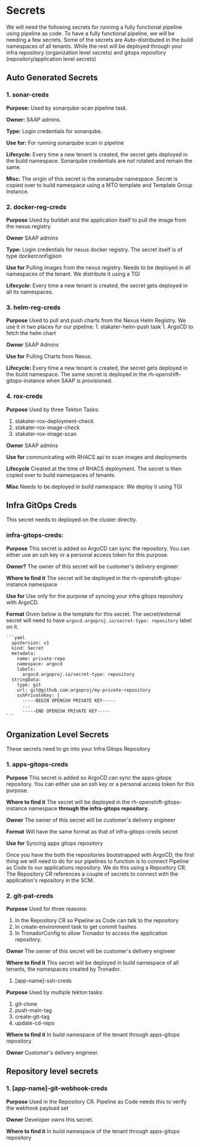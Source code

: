 # Secrets

We will need the following secrets for running a fully functional pipeline using pipeline as code.
To have a fully functional pipeline, we will be needing a few secrets. Some of the secrets are Auto-distributed in the build namespaces of all tenants. While the rest will be deployed through your infra repository (organization level secrets) and gitops repository (repository/application level secrets)

## Auto Generated Secrets

### 1. sonar-creds

**Purpose:** Used by sonarqube-scan pipeline task.

**Owner:** SAAP admins.

**Type:** Login credentials for sonarqube. 

**Use for:** For running sonarqube scan in pipeline

**Lifecycle:** Every time a new tenant is created, the secret gets deployed in the build namespace. Sonarqube credentials are not rotated and remain the same.

**Misc:** The origin of this secret is the sonarqube namespace. Secret is copied over to build namespace using a MTO template and Template Group Instance.

### 2. docker-reg-creds

**Purpose** Used by buildah and the application itself to pull the image from the nexus registry

**Owner** SAAP admins

**Type:** Login credentials for nexus docker registry. The secret itself is of type dockerconfigjson

**Use for** Pulling images from the nexus registry. Needs to be deployed in all namespaces of the tenant. We distribute it using a TGI

**Lifecycle:** Every time a new tenant is created, the secret gets deployed in all its namespaces.

### 3. helm-reg-creds

**Purpose** Used to pull and push charts from the Nexus Helm Registry. We use it in two places for our pipeline:
    1. stakater-helm-push task
    1. ArgoCD to fetch the helm chart

**Owner** SAAP Admins

**Use for** Pulling Charts from Nexus.

**Lifecycle:** Every time a new tenant is created, the secret gets deployed in the build namespace. The same secret is deployed in the rh-openshift-gitops-instance when SAAP is provisioned.

### 4. rox-creds

**Purpose** Used by three Tekton Tasks:
   1. stakater-rox-deployment-check
   1. stakater-rox-image-check
   1. stakater-rox-image-scan

**Owner** SAAP admins

**Use for** communicating with RHACS api to scan images and deployments

**Lifecycle** Created at the time of RHACS deployment. The secret is then copied over to build namespaces of tenants.

**Misc** Needs to be deployed in build namespace. We deploy it using TGI

## Infra GitOps Creds

This secret needs to deployed on the cluster directly.

### infra-gitops-creds:
**Purpose** This secret is added so ArgoCD can sync the repository. You can either use an ssh key or a personal access token for this purpose.

**Owner?** The owner of this secret will be customer's delivery engineer

**Where to find it** The secret will be deployed in the rh-openshift-gitops-instance namespace

**Use for** Use only for the purpose of syncing your infra gitops repository with ArgoCD.

**Format** Given below is the template for this secret. The secret/external secret will need to have `argocd.argoproj.io/secret-type: repository` label on it. 
    
    ```yaml
      apiVersion: v1
      kind: Secret
      metadata:
        name: private-repo
        namespace: argocd
        labels:
          argocd.argoproj.io/secret-type: repository
      stringData:
        type: git
        url: git@github.com:argoproj/my-private-repository
        sshPrivateKey: |
          -----BEGIN OPENSSH PRIVATE KEY-----
          ...
          -----END OPENSSH PRIVATE KEY-----
    ```      
## Organization Level Secrets

These secrets need to go into your Infra Gitops Repository

### 1. apps-gitops-creds

**Purpose** This secret is added so ArgoCD can sync the apps-gitops repository. You can either use an ssh key or a personal access token for this purpose.

**Where to find it** The secret will be deployed in the rh-openshift-gitops-instance namespace **through the infra-gitops repository**.

**Owner** The owner of this secret will be customer's delivery engineer

**Format** Will have the same format as that of infra-gitops-creds secret

**Use for** Syncing apps gitops repository

Once you have the both the repositories bootstrapped with ArgoCD, the first thing we will need to do for our pipelines to function is to connect Pipeline as Code to our applications repository. We do this using a Repository CR. The Repository CR references a couple of secrets to connect with the application's repository in the SCM. 
### 2. git-pat-creds

**Purpose** Used for three reasons:
   1. In the Repository CR so Pipeline as Code can talk to the repository
   1. In create-environment task to get commit hashes
   1. In TronadorConfig to allow Tronador to access the application repository.

**Owner** The owner of this secret will be customer's delivery engineer

**Where to find it** This secret will be deployed in build namespace of all tenants, the namespaces created by Tronador. 

1. [app-name]-ssh-creds

**Purpose** Used by multiple tekton tasks:
   1. git-clone
   1. push-main-tag
   1. create-git-tag
   1. update-cd-repo

**Where to find it** In build namespace of the tenant through apps-gitops repository.

**Owner** Customer's delivery engineer.

## Repository level secrets
### 1. [app-name]-git-webhook-creds

**Purpose** Used in the Repository CR. Pipeline as Code needs this to verify the webhook payload set

**Owner** Developer owns this secret.

**Where to find it** In build namespace of the tenant through apps-gitops repository
